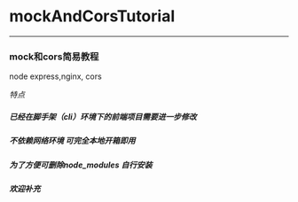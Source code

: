 # mockAndCorsTutorial
-------------
### mock和cors简易教程
node express,nginx, cors 

*特点*
##### 已经在脚手架（cli）环境下的前端项目需要进一步修改
##### 不依赖网络环境 可完全本地开箱即用
##### 为了方便可删除node_modules 自行安装
##### 欢迎补充

